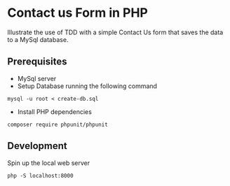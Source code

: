 # Contact us Form in PHP  
Illustrate the use of TDD with a simple Contact Us form that saves the data to a MySql database.  

## Prerequisites  
- MySql server
- Setup Database running the following command  

```
mysql -u root < create-db.sql
```
- Install PHP dependencies

```
composer require phpunit/phpunit
```

## Development  
Spin up the local web server

```
php -S localhost:8000
```

